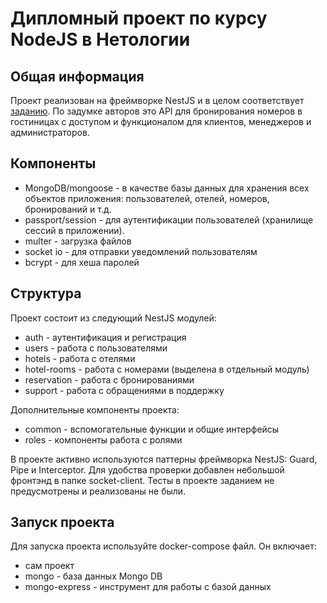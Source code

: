# Дипломный проект по курсу NodeJS в Нетологии

## Общая информация
Проект реализован на фреймворке NestJS и в целом соответствует [заданию](https://github.com/netology-code/ndjs-diplom). По задумке авторов это API для бронирования номеров в гостиницах с доступом и функционалом для клиентов, менеджеров и администраторов. 

## Компоненты
* MongoDB/mongoose - в качестве базы данных для хранения всех объектов приложения: пользователей, отелей, номеров, бронирований и т.д.
* passport/session - для аутентификации пользователей (хранилище сессий в приложении). 
* multer - загрузка файлов
* socket io - для отправки уведомлений пользователям
* bcrypt - для хеша паролей

## Структура
Проект состоит из следующий NestJS модулей:
* auth - аутентификация и регистрация
* users - работа с пользователями
* hotels - работа с отелями
* hotel-rooms - работа с номерами (выделена в отдельный модуль)
* reservation - работа с бронированиями
* support - работа с обращениями в поддержку

Дополнительные компоненты проекта:
* common - вспомогательные функции и общие интерфейсы
* roles - компоненты работа с ролями
 
В проекте активно используются паттерны фреймворка NestJS: Guard, Pipe и Interceptor.
Для удобства проверки добавлен небольшой фронтэнд в папке socket-client. Тесты в проекте заданием не предусмотрены и реализованы не были.

## Запуск проекта
Для запуска проекта используйте docker-compose файл. Он включает:
* сам проект
* mongo - база данных Mongo DB
* mongo-express - инструмент для работы с базой данных
